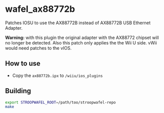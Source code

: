 # wafel_ax88772b
Patches IOSU to use the AX88772B instead of AX88772B USB Ethernet Adapter.

**Warning:** with this plugin the original adapter with the AX88772 chipset will no longer be detected. 
Also this patch only applies the the Wii U side. vWii would need patches to the vIOS.



## How to use

- Copy the `ax88772b.ipx` to `/wiiu/ios_plugins`

## Building

```bash
export STROOPWAFEL_ROOT=/path/too/stroopwafel-repo
make
```

## 

